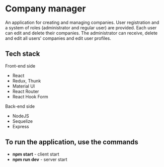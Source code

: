 <h1>Company manager</h1>
<p>An application for creating and managing companies. User registration and a system of roles (administrator and regular user) are provided. Each user can edit and delete their companies. The administrator can receive, delete and edit all users' companies and edit user profiles.</p>
<h2>Tech stack</h2>

Front-end side
- React
- Redux, Thunk
- Material UI
- React Router
- React Hook Form

Back-end side
- NodeJS
- Sequelize
- Express

<h2>To run the application, use the commands</h2>

- <b>npm start</b> - client start
- <b>npm run dev</b> - server start
